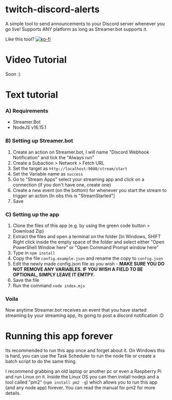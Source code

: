# twitch-discord-alerts

A simple tool to send announcements to your Discord server whenever you go live!
Supports ANY platform as long as Streamer.bot supports it. 

Like this tool? [![ko-fi](https://ko-fi.com/img/githubbutton_sm.svg)](https://ko-fi.com/Y8Y1ACFQW)

# Video Tutorial

Soon :)

# Text tutorial 

### A) Requirements 
  - Streamer.Bot
  - NodeJS v16.15.1
  
  
### B) Setting up Streamer.bot
  
  1. Create an action on Streamer.bot, I will name "Discord Webhook Notification" and tick the "Always run" 
  2. Create a Subaction > Network > Fetch URL 
  3. Set the target as `http://localhost:9080/stream/start`
  4. Set the Variable name as `success`
  5. Go to "Stream Apps" select your streaming app and click on a connection (if you don't have one, create one)
  6. Create a new event (on the bottom) for whenever you start the stream to trigger an action [In obs this is "StreamStarted"]
  7. Save 
  
### C) Setting up the app

  1. Clone the files of this app (e.g. by using the green code button > Download Zip)
  2. Extract the files and open a terminal on the folder 
    [In Windows, SHIFT Right click inside the empty space of the folder and select either "Open PowerShell Window here" or "Open Command Prompt window here"
  3. Type in `npm install` 
  4. Copy the file `config.example.json` and rename the copy to `config.json` 
  5. Edit the newly made config.json file as you wish - **MAKE SURE YOU DO NOT REMOVE ANY VARIABLES. IF YOU WISH A FIELD TO BE OPTIONAL, SIMPLY LEAVE IT EMTPY.**
  6. Save the file 
  7. Run the command `node index.mjs`
  
### Voila 

Now anytime Streamer.bot receives an event that you have started streaming by your streaming app, its going to post a discord notification :D 
  

# Running this app forever

Its recommended to run this app once and forget about it. On Windows this is hard, you can use the Task Scheduler to run the node file or create a batch script to do the same thing.

I recommend grabbing an old laptop or another pc or even a Raspberry Pi and run Linux on it. Inside the Linux OS you can then install nodejs and a tool called "pm2" (`npm install pm2 -g`) which allows you to run this app (and any node app) forever. You can read the manual for pm2 for more details. 

